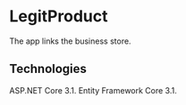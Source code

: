 # LegitProduct
The app links the business store.
## Technologies
ASP.NET Core 3.1.
Entity Framework Core 3.1.
